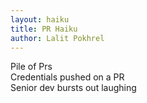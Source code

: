```yaml
---
layout: haiku
title: PR Haiku
author: Lalit Pokhrel
---
```


Pile of Prs<br>
Credentials pushed on a PR<br>
Senior dev bursts out laughing<br>
